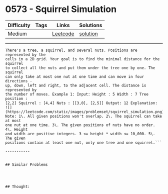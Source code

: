 # 0573 - Squirrel Simulation

Difficulty  | Tags | Links | Solutions
----------- | ---- | ----- | -----
Medium |  | [Leetcode](https://leetcode.com/problems/squirrel-simulation) | [solution](https://leetcode.com/problems/squirrel-simulation/solution/)


-----------

```
There's a tree, a squirrel, and several nuts. Positions are represented by the
cells in a 2D grid. Your goal is to find the minimal distance for the squirrel
to collect all the nuts and put them under the tree one by one. The squirrel
can only take at most one nut at one time and can move in four directions -
up, down, left and right, to the adjacent cell. The distance is represented by
the number of moves. Example 1: Input: Height : 5 Width : 7 Tree position :
[2,2] Squirrel : [4,4] Nuts : [[3,0], [2,5]] Output: 12 Explanation:
![](https://leetcode.com/static/images/problemset/squirrel_simulation.png)
Note: 1\. All given positions won't overlap. 2\. The squirrel can take at most
one nut at one time. 3\. The given positions of nuts have no order. 4\. Height
and width are positive integers. 3 <= height * width <= 10,000. 5\. The given
positions contain at least one nut, only one tree and one squirrel.```

-----------


## Similar Problems




## Thought:
